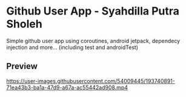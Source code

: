 # Github User App - Syahdilla Putra Sholeh
Simple github user app using coroutines, android jetpack, dependecy injection and more... (including test and androidTest)

## Preview
https://user-images.githubusercontent.com/54009445/193740891-71ea43b3-ba1a-47d9-a67a-ac55442ad908.mp4
